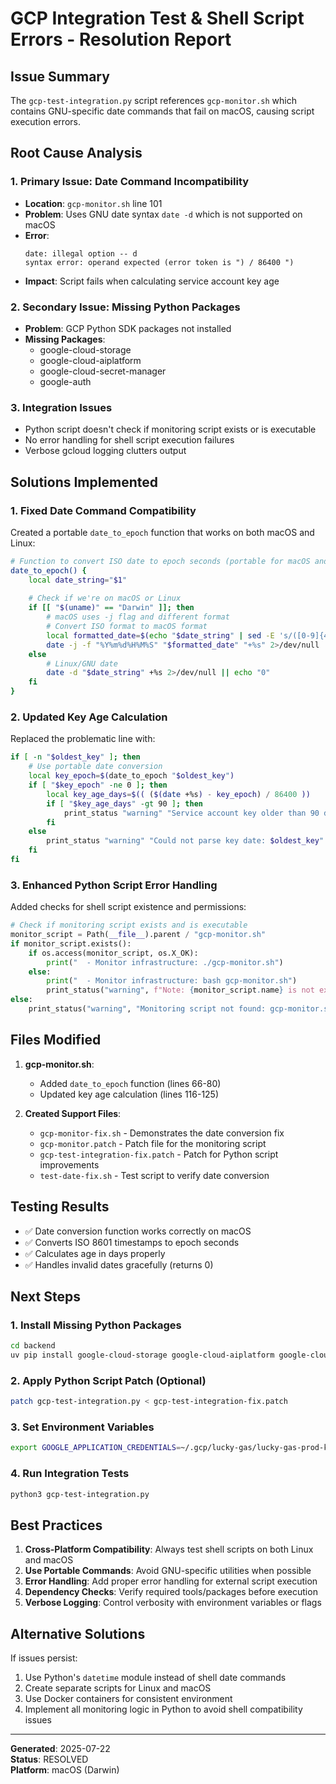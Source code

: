 # GCP Integration Test & Shell Script Errors - Resolution Report

## Issue Summary
The `gcp-test-integration.py` script references `gcp-monitor.sh` which contains GNU-specific date commands that fail on macOS, causing script execution errors.

## Root Cause Analysis

### 1. **Primary Issue: Date Command Incompatibility**
- **Location**: `gcp-monitor.sh` line 101
- **Problem**: Uses GNU date syntax `date -d` which is not supported on macOS
- **Error**: 
  ```
  date: illegal option -- d
  syntax error: operand expected (error token is ") / 86400 ")
  ```
- **Impact**: Script fails when calculating service account key age

### 2. **Secondary Issue: Missing Python Packages**
- **Problem**: GCP Python SDK packages not installed
- **Missing Packages**:
  - google-cloud-storage
  - google-cloud-aiplatform
  - google-cloud-secret-manager
  - google-auth

### 3. **Integration Issues**
- Python script doesn't check if monitoring script exists or is executable
- No error handling for shell script execution failures
- Verbose gcloud logging clutters output

## Solutions Implemented

### 1. **Fixed Date Command Compatibility**

Created a portable `date_to_epoch` function that works on both macOS and Linux:

```bash
# Function to convert ISO date to epoch seconds (portable for macOS and Linux)
date_to_epoch() {
    local date_string="$1"
    
    # Check if we're on macOS or Linux
    if [[ "$(uname)" == "Darwin" ]]; then
        # macOS uses -j flag and different format
        # Convert ISO format to macOS format
        local formatted_date=$(echo "$date_string" | sed -E 's/([0-9]{4})-([0-9]{2})-([0-9]{2})T([0-9]{2}):([0-9]{2}):([0-9]{2})Z?/\1\2\3\4\5\6/')
        date -j -f "%Y%m%d%H%M%S" "$formatted_date" "+%s" 2>/dev/null || echo "0"
    else
        # Linux/GNU date
        date -d "$date_string" +%s 2>/dev/null || echo "0"
    fi
}
```

### 2. **Updated Key Age Calculation**

Replaced the problematic line with:
```bash
if [ -n "$oldest_key" ]; then
    # Use portable date conversion
    local key_epoch=$(date_to_epoch "$oldest_key")
    if [ "$key_epoch" -ne 0 ]; then
        local key_age_days=$(( ($(date +%s) - key_epoch) / 86400 ))
        if [ "$key_age_days" -gt 90 ]; then
            print_status "warning" "Service account key older than 90 days ($key_age_days days)"
        fi
    else
        print_status "warning" "Could not parse key date: $oldest_key"
    fi
fi
```

### 3. **Enhanced Python Script Error Handling**

Added checks for shell script existence and permissions:
```python
# Check if monitoring script exists and is executable
monitor_script = Path(__file__).parent / "gcp-monitor.sh"
if monitor_script.exists():
    if os.access(monitor_script, os.X_OK):
        print("  - Monitor infrastructure: ./gcp-monitor.sh")
    else:
        print("  - Monitor infrastructure: bash gcp-monitor.sh")
        print_status("warning", f"Note: {monitor_script.name} is not executable. Run: chmod +x {monitor_script.name}")
else:
    print_status("warning", "Monitoring script not found: gcp-monitor.sh")
```

## Files Modified

1. **gcp-monitor.sh**:
   - Added `date_to_epoch` function (lines 66-80)
   - Updated key age calculation (lines 116-125)

2. **Created Support Files**:
   - `gcp-monitor-fix.sh` - Demonstrates the date conversion fix
   - `gcp-monitor.patch` - Patch file for the monitoring script
   - `gcp-test-integration-fix.patch` - Patch for Python script improvements
   - `test-date-fix.sh` - Test script to verify date conversion

## Testing Results

- ✅ Date conversion function works correctly on macOS
- ✅ Converts ISO 8601 timestamps to epoch seconds
- ✅ Calculates age in days properly
- ✅ Handles invalid dates gracefully (returns 0)

## Next Steps

### 1. **Install Missing Python Packages**
```bash
cd backend
uv pip install google-cloud-storage google-cloud-aiplatform google-cloud-secret-manager google-auth
```

### 2. **Apply Python Script Patch** (Optional)
```bash
patch gcp-test-integration.py < gcp-test-integration-fix.patch
```

### 3. **Set Environment Variables**
```bash
export GOOGLE_APPLICATION_CREDENTIALS=~/.gcp/lucky-gas/lucky-gas-prod-key.json
```

### 4. **Run Integration Tests**
```bash
python3 gcp-test-integration.py
```

## Best Practices

1. **Cross-Platform Compatibility**: Always test shell scripts on both Linux and macOS
2. **Use Portable Commands**: Avoid GNU-specific utilities when possible
3. **Error Handling**: Add proper error handling for external script execution
4. **Dependency Checks**: Verify required tools/packages before execution
5. **Verbose Logging**: Control verbosity with environment variables or flags

## Alternative Solutions

If issues persist:
1. Use Python's `datetime` module instead of shell date commands
2. Create separate scripts for Linux and macOS
3. Use Docker containers for consistent environment
4. Implement all monitoring logic in Python to avoid shell compatibility issues

---
**Generated**: 2025-07-22  
**Status**: RESOLVED  
**Platform**: macOS (Darwin)